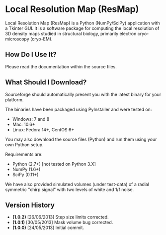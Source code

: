 Local Resolution Map (ResMap)
==========================
Local Resolution Map (ResMap) is a Python (NumPy/SciPy) application with a Tkinter GUI. It is a software package for computing the local resolution of 3D density maps studied in structural biology, primarily electron cryo-microscopy (cryo-EM).

How Do I Use It?
----------------
Please read the documentation within the source files.

What Should I Download?
-----------------------
Sourceforge should automatically present you with the latest binary for your platform.

The binaries have been packaged using PyInstaller and were tested on:

* Windows: 7 and 8
* Mac: 10.6+
* Linux: Fedora 14+, CentOS 6+

You may also download the source files (Python) and run them using your own Python setup.

Requirements are:

* Python (2.7+) [not tested on Python 3.X]
* NumPy (1.6+)
* SciPy (0.11+)

We have also provided simulated volumes (under test-data) of a radial symmetric "chirp signal" with two levels of white and 1/f noise.

Version History
---------------
* **(1.0.2)** [26/06/2013] Step size limits corrected.
* **(1.0.1)** [30/05/2013] Mask volume bug corrected.
* **(1.0.0)** [24/05/2013] Initial commit.
